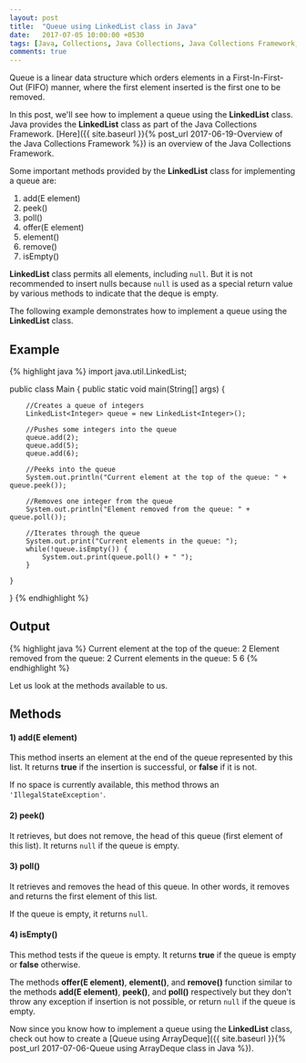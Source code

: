 ```yaml
---
layout: post
title:  "Queue using LinkedList class in Java"
date:   2017-07-05 10:00:00 +0530
tags: [Java, Collections, Java Collections, Java Collections Framework, Queue, Linked List, LinkedList, LinkedList class, Deque]
comments: true
---
```


Queue is a linear data structure which orders elements in a First-In-First-Out (FIFO) manner, where the first element inserted is the first one to be removed.

In this post, we'll see how to implement a queue using the **LinkedList** class. Java provides the **LinkedList** class as part of the Java Collections Framework. [Here]({{ site.baseurl }}{% post_url 2017-06-19-Overview of the Java Collections Framework %}) is an overview of the Java Collections Framework.

Some important methods provided by the **LinkedList** class for implementing a queue are:
1. add(E element)
2. peek()
3. poll()
4. offer(E element)
5. element()
6. remove()
7. isEmpty()

**LinkedList** class permits all elements, including `null`. But it is not recommended to insert nulls because `null` is used as a special return value by various methods to indicate that the deque is empty.

The following example demonstrates how to implement a queue using the **LinkedList** class.

## Example

{% highlight java %}
import java.util.LinkedList;

public class Main {
    public static void main(String[] args) {

        //Creates a queue of integers
        LinkedList<Integer> queue = new LinkedList<Integer>();

        //Pushes some integers into the queue
        queue.add(2);
        queue.add(5);
        queue.add(6);

        //Peeks into the queue
        System.out.println("Current element at the top of the queue: " + queue.peek());

        //Removes one integer from the queue
        System.out.println("Element removed from the queue: " + queue.poll());

        //Iterates through the queue
        System.out.print("Current elements in the queue: ");
        while(!queue.isEmpty()) {
            System.out.print(queue.poll() + " ");
        }

    }
}
{% endhighlight %}

## Output

{% highlight java %}
Current element at the top of the queue: 2
Element removed from the queue: 2
Current elements in the queue: 5 6 
{% endhighlight %}

Let us look at the methods available to us.

## Methods 

#### **1) add(E element)**
This method inserts an element at the end of the queue represented by this list. It returns **true** if the insertion is successful, or **false** if it is not. 

If no space is currently available, this method throws an `'IllegalStateException'`.

#### **2) peek()**
It retrieves, but does not remove, the head of this queue (first element of this list). It returns `null` if the queue is empty.

#### **3) poll()**
It retrieves and removes the head of this queue. In other words, it removes and returns the first element of this list. 

If the queue is empty, it returns `null`.
 
#### **4) isEmpty()**
This method tests if the queue is empty. It returns **true** if the queue is empty or **false** otherwise.

The methods **offer(E element)**, **element()**, and **remove()** function similar to the methods **add(E element)**, **peek()**, and **poll()** respectively but they don't throw any exception if insertion is not possible, or return `null` if the queue is empty.

Now since you know how to implement a queue using the **LinkedList** class, check out how to create a [Queue using ArrayDeque]({{ site.baseurl }}{% post_url 2017-07-06-Queue using ArrayDeque class in Java %}).


